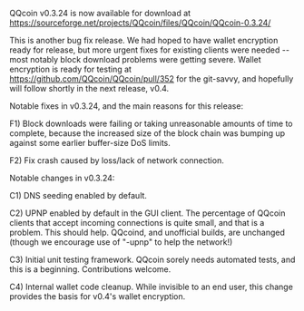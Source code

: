 QQcoin v0.3.24 is now available for download at
https://sourceforge.net/projects/QQcoin/files/QQcoin/QQcoin-0.3.24/

This is another bug fix release.  We had hoped to have wallet encryption ready for release, but more urgent fixes for existing clients were needed -- most notably block download problems were getting severe.  Wallet encryption is ready for testing at https://github.com/QQcoin/QQcoin/pull/352 for the git-savvy, and hopefully will follow shortly in the next release, v0.4.

Notable fixes in v0.3.24, and the main reasons for this release:

F1) Block downloads were failing or taking unreasonable amounts of time to complete, because the increased size of the block chain was bumping up against some earlier buffer-size DoS limits.

F2) Fix crash caused by loss/lack of network connection.

Notable changes in v0.3.24:

C1) DNS seeding enabled by default.

C2) UPNP enabled by default in the GUI client.  The percentage of QQcoin clients that accept incoming connections is quite small, and that is a problem.  This should help.  QQcoind, and unofficial builds, are unchanged (though we encourage use of "-upnp" to help the network!)

C3) Initial unit testing framework.  QQcoin sorely needs automated tests, and this is a beginning.  Contributions welcome.

C4) Internal wallet code cleanup.  While invisible to an end user, this change provides the basis for v0.4's wallet encryption.
